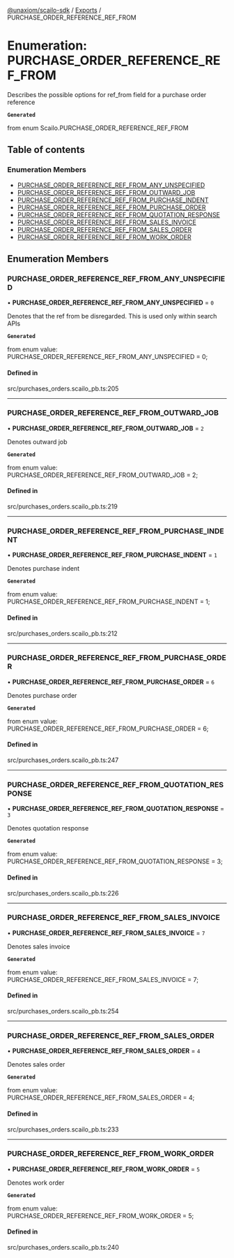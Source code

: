 [@unaxiom/scailo-sdk](../README.md) / [Exports](../modules.md) / PURCHASE\_ORDER\_REFERENCE\_REF\_FROM

# Enumeration: PURCHASE\_ORDER\_REFERENCE\_REF\_FROM

Describes the possible options for ref_from field for a purchase order reference

**`Generated`**

from enum Scailo.PURCHASE_ORDER_REFERENCE_REF_FROM

## Table of contents

### Enumeration Members

- [PURCHASE\_ORDER\_REFERENCE\_REF\_FROM\_ANY\_UNSPECIFIED](PURCHASE_ORDER_REFERENCE_REF_FROM.md#purchase_order_reference_ref_from_any_unspecified)
- [PURCHASE\_ORDER\_REFERENCE\_REF\_FROM\_OUTWARD\_JOB](PURCHASE_ORDER_REFERENCE_REF_FROM.md#purchase_order_reference_ref_from_outward_job)
- [PURCHASE\_ORDER\_REFERENCE\_REF\_FROM\_PURCHASE\_INDENT](PURCHASE_ORDER_REFERENCE_REF_FROM.md#purchase_order_reference_ref_from_purchase_indent)
- [PURCHASE\_ORDER\_REFERENCE\_REF\_FROM\_PURCHASE\_ORDER](PURCHASE_ORDER_REFERENCE_REF_FROM.md#purchase_order_reference_ref_from_purchase_order)
- [PURCHASE\_ORDER\_REFERENCE\_REF\_FROM\_QUOTATION\_RESPONSE](PURCHASE_ORDER_REFERENCE_REF_FROM.md#purchase_order_reference_ref_from_quotation_response)
- [PURCHASE\_ORDER\_REFERENCE\_REF\_FROM\_SALES\_INVOICE](PURCHASE_ORDER_REFERENCE_REF_FROM.md#purchase_order_reference_ref_from_sales_invoice)
- [PURCHASE\_ORDER\_REFERENCE\_REF\_FROM\_SALES\_ORDER](PURCHASE_ORDER_REFERENCE_REF_FROM.md#purchase_order_reference_ref_from_sales_order)
- [PURCHASE\_ORDER\_REFERENCE\_REF\_FROM\_WORK\_ORDER](PURCHASE_ORDER_REFERENCE_REF_FROM.md#purchase_order_reference_ref_from_work_order)

## Enumeration Members

### PURCHASE\_ORDER\_REFERENCE\_REF\_FROM\_ANY\_UNSPECIFIED

• **PURCHASE\_ORDER\_REFERENCE\_REF\_FROM\_ANY\_UNSPECIFIED** = ``0``

Denotes that the ref from be disregarded. This is used only within search APIs

**`Generated`**

from enum value: PURCHASE_ORDER_REFERENCE_REF_FROM_ANY_UNSPECIFIED = 0;

#### Defined in

src/purchases_orders.scailo_pb.ts:205

___

### PURCHASE\_ORDER\_REFERENCE\_REF\_FROM\_OUTWARD\_JOB

• **PURCHASE\_ORDER\_REFERENCE\_REF\_FROM\_OUTWARD\_JOB** = ``2``

Denotes outward job

**`Generated`**

from enum value: PURCHASE_ORDER_REFERENCE_REF_FROM_OUTWARD_JOB = 2;

#### Defined in

src/purchases_orders.scailo_pb.ts:219

___

### PURCHASE\_ORDER\_REFERENCE\_REF\_FROM\_PURCHASE\_INDENT

• **PURCHASE\_ORDER\_REFERENCE\_REF\_FROM\_PURCHASE\_INDENT** = ``1``

Denotes purchase indent

**`Generated`**

from enum value: PURCHASE_ORDER_REFERENCE_REF_FROM_PURCHASE_INDENT = 1;

#### Defined in

src/purchases_orders.scailo_pb.ts:212

___

### PURCHASE\_ORDER\_REFERENCE\_REF\_FROM\_PURCHASE\_ORDER

• **PURCHASE\_ORDER\_REFERENCE\_REF\_FROM\_PURCHASE\_ORDER** = ``6``

Denotes purchase order

**`Generated`**

from enum value: PURCHASE_ORDER_REFERENCE_REF_FROM_PURCHASE_ORDER = 6;

#### Defined in

src/purchases_orders.scailo_pb.ts:247

___

### PURCHASE\_ORDER\_REFERENCE\_REF\_FROM\_QUOTATION\_RESPONSE

• **PURCHASE\_ORDER\_REFERENCE\_REF\_FROM\_QUOTATION\_RESPONSE** = ``3``

Denotes quotation response

**`Generated`**

from enum value: PURCHASE_ORDER_REFERENCE_REF_FROM_QUOTATION_RESPONSE = 3;

#### Defined in

src/purchases_orders.scailo_pb.ts:226

___

### PURCHASE\_ORDER\_REFERENCE\_REF\_FROM\_SALES\_INVOICE

• **PURCHASE\_ORDER\_REFERENCE\_REF\_FROM\_SALES\_INVOICE** = ``7``

Denotes sales invoice

**`Generated`**

from enum value: PURCHASE_ORDER_REFERENCE_REF_FROM_SALES_INVOICE = 7;

#### Defined in

src/purchases_orders.scailo_pb.ts:254

___

### PURCHASE\_ORDER\_REFERENCE\_REF\_FROM\_SALES\_ORDER

• **PURCHASE\_ORDER\_REFERENCE\_REF\_FROM\_SALES\_ORDER** = ``4``

Denotes sales order

**`Generated`**

from enum value: PURCHASE_ORDER_REFERENCE_REF_FROM_SALES_ORDER = 4;

#### Defined in

src/purchases_orders.scailo_pb.ts:233

___

### PURCHASE\_ORDER\_REFERENCE\_REF\_FROM\_WORK\_ORDER

• **PURCHASE\_ORDER\_REFERENCE\_REF\_FROM\_WORK\_ORDER** = ``5``

Denotes work order

**`Generated`**

from enum value: PURCHASE_ORDER_REFERENCE_REF_FROM_WORK_ORDER = 5;

#### Defined in

src/purchases_orders.scailo_pb.ts:240
